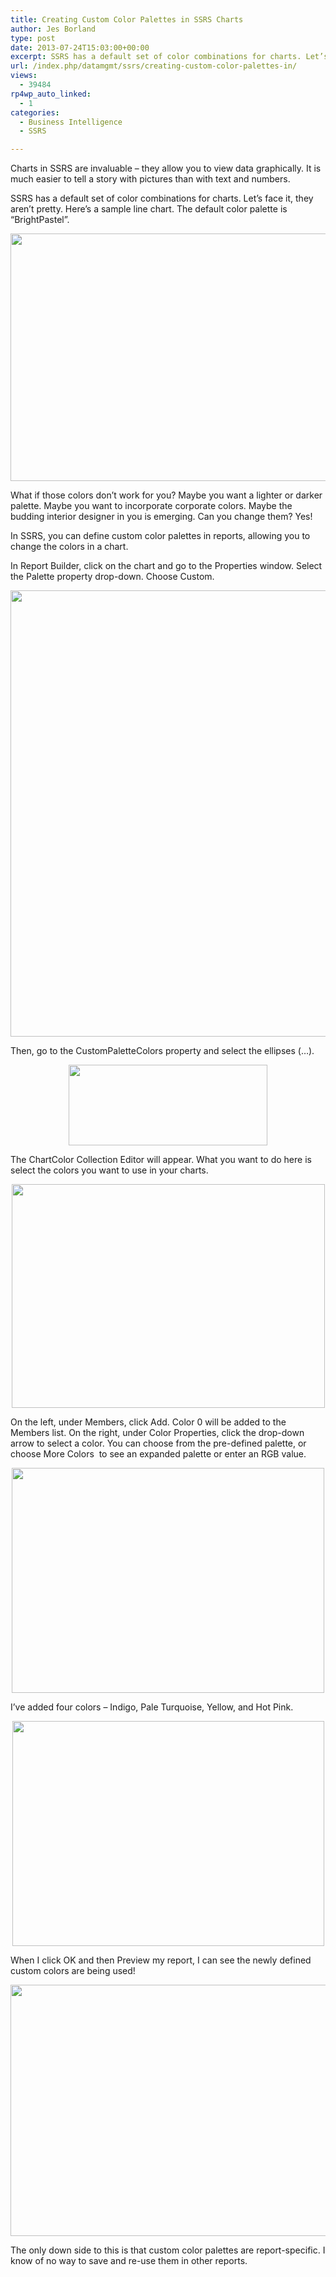```yaml
---
title: Creating Custom Color Palettes in SSRS Charts
author: Jes Borland
type: post
date: 2013-07-24T15:03:00+00:00
excerpt: SSRS has a default set of color combinations for charts. Let’s face it, they aren’t pretty.
url: /index.php/datamgmt/ssrs/creating-custom-color-palettes-in/
views:
  - 39484
rp4wp_auto_linked:
  - 1
categories:
  - Business Intelligence
  - SSRS

---
```

Charts in SSRS are invaluable – they allow you to view data graphically. It is much easier to tell a story with pictures than with text and numbers.

SSRS has a default set of color combinations for charts. Let’s face it, they aren’t pretty. Here’s a sample line chart. The default color palette is “BrightPastel”.

<p style="text-align: center;">
  <img src="/wp-content/uploads/users/grrlgeek/custom color 1.png?mtime=1374677952" alt="" width="692" height="396" />
</p>

What if those colors don’t work for you? Maybe you want a lighter or darker palette. Maybe you want to incorporate corporate colors. Maybe the budding interior designer in you is emerging. Can you change them? Yes!

In SSRS, you can define custom color palettes in reports, allowing you to change the colors in a chart.

In Report Builder, click on the chart and go to the Properties window. Select the Palette property drop-down. Choose Custom.

<p style="text-align: center;">
  <img src="/wp-content/uploads/users/grrlgeek/custom color 2.png?mtime=1374677952" alt="" width="1239" height="714" />
</p>

Then, go to the CustomPaletteColors property and select the ellipses (…).

<p style="text-align: center;">
  <img src="/wp-content/uploads/users/grrlgeek/custom color 3.png?mtime=1374677952" alt="" width="318" height="129" />
</p>

The ChartColor Collection Editor will appear. What you want to do here is select the colors you want to use in your charts.

<p style="text-align: center;">
  <img src="/wp-content/uploads/users/grrlgeek/custom color 4.png?mtime=1374677953" alt="" width="501" height="358" />
</p>

On the left, under Members, click Add. Color 0 will be added to the Members list. On the right, under Color Properties, click the drop-down arrow to select a color. You can choose from the pre-defined palette, or choose More Colors  to see an expanded palette or enter an RGB value.

<p style="text-align: center;">
  <img src="/wp-content/uploads/users/grrlgeek/custom color 5.png?mtime=1374677953" alt="" width="500" height="360" />
</p>

I’ve added four colors – Indigo, Pale Turquoise, Yellow, and Hot Pink.

<p style="text-align: center;">
  <img src="/wp-content/uploads/users/grrlgeek/custom color 6.png?mtime=1374677953" alt="" width="499" height="360" />
</p>

When I click OK and then Preview my report, I can see the newly defined custom colors are being used!

<p style="text-align: center;">
  <img src="/wp-content/uploads/users/grrlgeek/custom color 7.png?mtime=1374677953" alt="" width="714" height="402" />
</p>

The only down side to this is that custom color palettes are report-specific. I know of no way to save and re-use them in other reports.